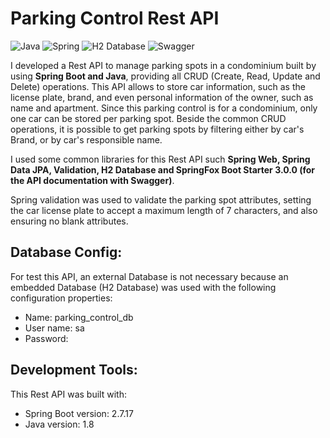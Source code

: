 # Parking Control Rest API
![Java](https://img.shields.io/badge/Java-ED8B00?style=for-the-badge&logo=openjdk&logoColor=white) ![Spring](https://img.shields.io/badge/Spring-6DB33F?style=for-the-badge&logo=Spring&logoColor=white)  ![H2 Database](https://img.shields.io/badge/H2%20Database-018bff?style=for-the-badge&logoColor=white) ![Swagger](https://img.shields.io/badge/Swagger-6DB33F?style=for-the-badge&logo=swagger&logoColor=white)

I developed a Rest API to manage parking spots in a condominium built by using **Spring Boot and Java**, providing all CRUD (Create, Read, Update and Delete) operations.
This API allows to store car information, such as the license plate, brand, and even personal information of the owner, such as name and apartment.
Since this parking control is for a condominium, only one car can be stored per parking spot.
Beside the common CRUD operations, it is possible to get parking spots by filtering either by car's Brand, or by car's responsible name.

I used some common libraries for this Rest API such **Spring Web, Spring Data JPA, Validation, H2 Database and SpringFox Boot Starter 3.0.0 (for the API documentation with Swagger)**.

Spring validation was used to validate the parking spot attributes, setting the car license plate to accept a maximum length of 7 characters, and also ensuring no blank attributes.

## Database Config:
For test this API, an external Database is not necessary because an embedded Database (H2 Database) was used with the following configuration properties: 

- Name: parking_control_db
- User name: sa
- Password:

## Development Tools:
This Rest API was built with:

- Spring Boot version: 2.7.17
- Java version: 1.8
